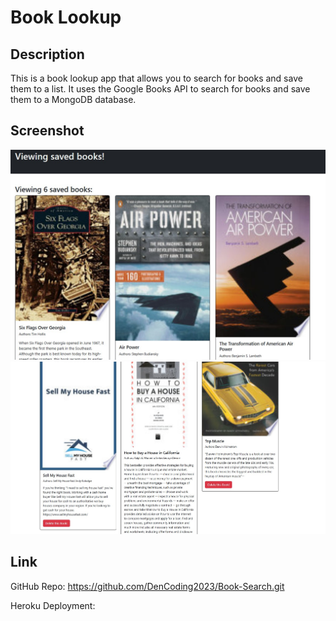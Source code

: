 # Book Lookup

## Description

This is a book lookup app that allows you to search for books and save them to a list. It uses the Google Books API to search for books and save them to a MongoDB database.

## Screenshot

![Alt text](assets/images/book1.jpg)
![Alt text](assets/images/book2.jpg)

## Link

GitHub Repo: https://github.com/DenCoding2023/Book-Search.git


Heroku Deployment:
